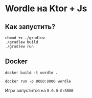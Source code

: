 # Wordle на Ktor + Js

## Как запустить? 
```
chmod +x ./gradlew
./gradlew build
./gradlew run 
```

## Docker

```
docker build -t wordle .
```

```
docker run -p 8000:8000 wordle
```

Игра запустится на `0.0.0.0:8000`
